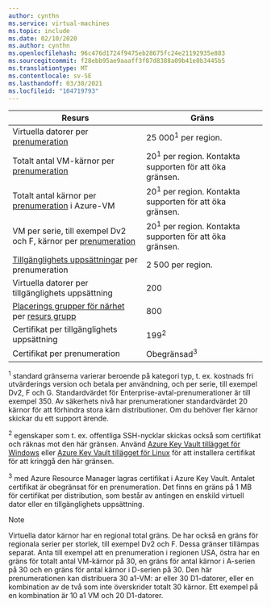```yaml
---
author: cynthn
ms.service: virtual-machines
ms.topic: include
ms.date: 02/10/2020
ms.author: cynthn
ms.openlocfilehash: 96c476d1724f9475eb28675fc24e21192935e883
ms.sourcegitcommit: f28ebb95ae9aaaff3f87d8388a09b41e0b3445b5
ms.translationtype: MT
ms.contentlocale: sv-SE
ms.lasthandoff: 03/30/2021
ms.locfileid: "104719793"
---
```

| Resurs | Gräns |
| --- | --- |
| Virtuella datorer per [prenumeration](https://azure.microsoft.com/pricing/) |25 000<sup>1</sup> per region. |
| Totalt antal VM-kärnor per [prenumeration](https://azure.microsoft.com/pricing/) |20<sup>1</sup> per region. Kontakta supporten för att öka gränsen. |
| Totalt antal kärnor per [prenumeration](https://azure.microsoft.com/pricing/) i Azure-VM |20<sup>1</sup> per region. Kontakta supporten för att öka gränsen. |
| VM per serie, till exempel Dv2 och F, kärnor per [prenumeration](https://azure.microsoft.com/pricing/) |20<sup>1</sup> per region. Kontakta supporten för att öka gränsen. |
| [Tillgänglighets uppsättningar](../articles/virtual-machines/availability-set-overview.md) per prenumeration |2 500 per region. |
| Virtuella datorer per tillgänglighets uppsättning | 200 |
| [Placerings grupper för närhet](../articles/virtual-machines/windows/proximity-placement-groups-portal.md) per [resurs grupp](../articles/azure-resource-manager/management/overview.md#resource-groups) | 800 |
| Certifikat per tillgänglighets uppsättning | 199<sup>2</sup> |
| Certifikat per prenumeration |Obegränsad<sup>3</sup> |

<sup>1</sup> standard gränserna varierar beroende på kategori typ, t. ex. kostnads fri utvärderings version och betala per användning, och per serie, till exempel Dv2, F och G. Standardvärdet för Enterprise-avtal-prenumerationer är till exempel 350. Av säkerhets nivå har prenumerationer standardvärdet 20 kärnor för att förhindra stora kärn distributioner. Om du behöver fler kärnor skickar du ett support ärende.

<sup>2</sup> egenskaper som t. ex. offentliga SSH-nycklar skickas också som certifikat och räknas mot den här gränsen. Använd [Azure Key Vault tillägget för Windows](../articles/virtual-machines/extensions/key-vault-windows.md) eller [Azure Key Vault tillägget för Linux](../articles/virtual-machines/extensions/key-vault-linux.md) för att installera certifikat för att kringgå den här gränsen.

<sup>3</sup> med Azure Resource Manager lagras certifikat i Azure Key Vault. Antalet certifikat är obegränsat för en prenumeration. Det finns en gräns på 1 MB för certifikat per distribution, som består av antingen en enskild virtuell dator eller en tillgänglighets uppsättning.

> [!NOTE]
> Virtuella dator kärnor har en regional total gräns. De har också en gräns för regionala serier per storlek, till exempel Dv2 och F. Dessa gränser tillämpas separat. Anta till exempel att en prenumeration i regionen USA, östra har en gräns för totalt antal VM-kärnor på 30, en gräns för antal kärnor i A-serien på 30 och en gräns för antal kärnor i D-serien på 30. Den här prenumerationen kan distribuera 30 a1-VM: ar eller 30 D1-datorer, eller en kombination av de två som inte överskrider totalt 30 kärnor. Ett exempel på en kombination är 10 a1 VM och 20 D1-datorer.
> <!-- -->
>
